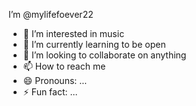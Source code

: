 I’m @mylifefoever22
- 👀 I’m interested in music
- 🌱 I’m currently learning to be open
- 💞️ I’m looking to collaborate on anything 
- 📫 How to reach me 
- 😄 Pronouns: ...
- ⚡ Fun fact: ...

<!---
mylifefoever22/mylifefoever22 is a ✨ special ✨ repository because its `README.md` (this file) appears on your GitHub profile.
You can click the Preview link to take a look at your changes.
--->
